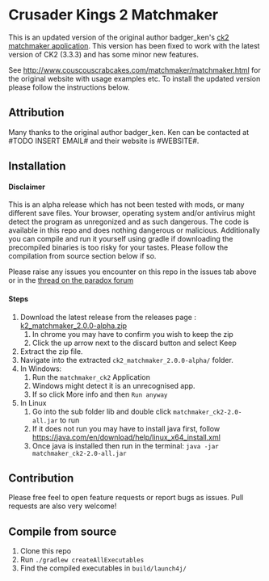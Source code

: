 # Crusader Kings 2 Matchmaker

This is an updated version of the original author badger_ken's [ck2 matchmaker application](http://www.couscouscrabcakes.com/matchmaker/matchmaker.html). This version has been fixed to work with the latest version of CK2 (3.3.3) and has some minor new features. 

See http://www.couscouscrabcakes.com/matchmaker/matchmaker.html for the original website with usage examples etc. To install the updated version please follow the instructions below. 

## Attribution
Many thanks to the original author badger_ken. Ken can be contacted at #TODO INSERT EMAIL# and their website is #WEBSITE#.

## Installation

#### Disclaimer 
This is an alpha release which has not been tested with mods, or many different save files. Your browser, operating system and/or antivirus might detect the program as unregonized and as such dangerous. The code is available in this repo and does nothing dangerous or malicious. Additionally you can compile and run it yourself using gradle if downloading the precompiled binaries is too risky for your tastes. Please follow the compilation from source section below if so.

Please raise any issues you encounter on this repo in the issues tab above or in the [thread on the paradox forum](https://forum.paradoxplaza.com/forum/threads/matchmaker-a-tool-to-help-you-find-that-perfect-noble.601230/) 

#### Steps
1. Download the latest release from the releases page : [k2_matchmaker_2.0.0-alpha.zip](https://github.com/nigel-gott/ck2_matchmaker/releases/download/v2.0.0-alpha/ck2_matchmaker_2.0.0-alpha.zip)
    1. In chrome you may have to confirm you wish to keep the zip
    2. Click the up arrow next to the discard button and select Keep
2. Extract the zip file. 
3. Navigate into the extracted `ck2_matchmaker_2.0.0-alpha/` folder.
4. In Windows:
    1. Run the `matchmaker_ck2` Application 
    2. Windows might detect it is an unrecognised app.
    3. If so click More info and then `Run anyway` 
5. In Linux
    1. Go into the sub folder lib and double click `matchmaker_ck2-2.0-all.jar` to run
    2. If it does not run you may have to install java first, follow https://java.com/en/download/help/linux_x64_install.xml
    3. Once java is installed then run in the terminal: `java -jar matchmaker_ck2-2.0-all.jar`

## Contribution
Please free feel to open feature requests or report bugs as issues. Pull requests are also very welcome! 

## Compile from source
1. Clone this repo 
2. Run `./gradlew createAllExecutables`
3. Find the compiled executables in `build/launch4j/`
